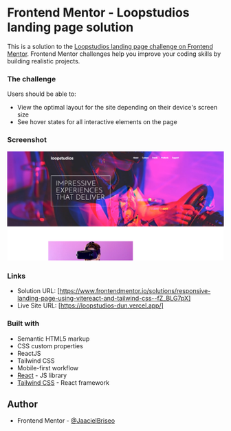 # Frontend Mentor - Loopstudios landing page solution

This is a solution to the [Loopstudios landing page challenge on Frontend Mentor](https://www.frontendmentor.io/challenges/loopstudios-landing-page-N88J5Onjw). Frontend Mentor challenges help you improve your coding skills by building realistic projects. 

### The challenge

Users should be able to:

- View the optimal layout for the site depending on their device's screen size
- See hover states for all interactive elements on the page

### Screenshot

![](./screenshot.png)

### Links

- Solution URL: [https://www.frontendmentor.io/solutions/responsive-landing-page-using-vitereact-and-tailwind-css--fZ_BLG7pX]
- Live Site URL: [https://loopstudios-dun.vercel.app/]

### Built with

- Semantic HTML5 markup
- CSS custom properties
- ReactJS
- Tailwind CSS
- Mobile-first workflow
- [React](https://reactjs.org/) - JS library
- [Tailwind CSS](https://tailwindcss.com/) - React framework

## Author

- Frontend Mentor - [@JaacielBriseo](https://www.frontendmentor.io/profile/JaacielBriseo)